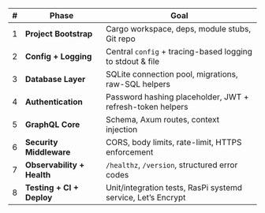 | # | Phase | Goal |
| ---- | ---- | ---- |
| 1 | **Project Bootstrap** | Cargo workspace, deps, module stubs, Git repo |
| 2 | **Config + Logging** | Central `config` + tracing-based logging to stdout & file |
| 3 | **Database Layer** | SQLite connection pool, migrations, raw-SQL helpers |
| 4 | **Authentication** | Password hashing placeholder, JWT + refresh-token helpers |
| 5 | **GraphQL Core** | Schema, Axum routes, context injection |
| 6 | **Security Middleware** | CORS, body limits, rate-limit, HTTPS enforcement |
| 7 | **Observability + Health** | `/healthz`, `/version`, structured error codes |
| 8 | **Testing + CI + Deploy** | Unit/integration tests, RasPi systemd service, Let’s Encrypt |
